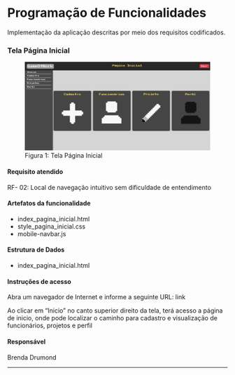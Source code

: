 # Programação de Funcionalidades

Implementação da aplicação descritas por meio dos requisitos codificados. 

### Tela Página Inicial

<figure> 
  <img src="img/paginaInicial.png"
    <figcaption>Figura 1: Tela Página Inicial</figcaption>
</figure>

#### Requisito atendido

RF- 02: Local de navegação intuitivo sem dificuldade de entendimento

#### Artefatos da funcionalidade

- index_pagina_inicial.html
- style_pagina_inicial.css
- mobile-navbar.js

#### Estrutura de Dados

- index_pagina_inicial.html
  

#### Instruções de acesso

Abra um navegador de Internet e informe a seguinte URL: link

Ao clicar em “Inicio” no canto superior direito da tela, terá acesso a página de inicio, onde pode localizar o caminho para cadastro e visualização de funcionários, projetos e perfil

#### Responsável

Brenda Drumond
<hr>



